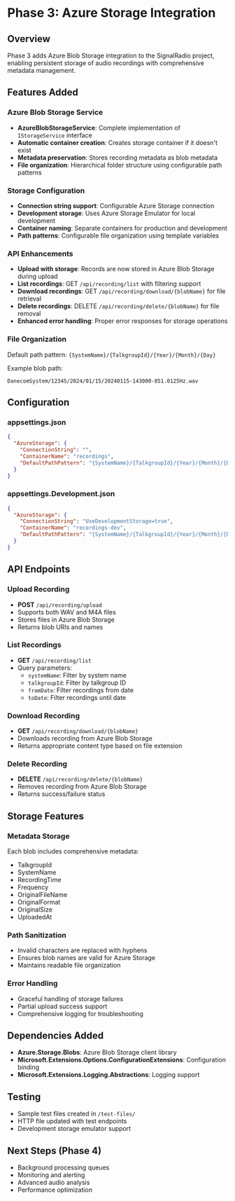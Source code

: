 # Phase 3: Azure Storage Integration

## Overview
Phase 3 adds Azure Blob Storage integration to the SignalRadio project, enabling persistent storage of audio recordings with comprehensive metadata management.

## Features Added

### Azure Blob Storage Service
- **AzureBlobStorageService**: Complete implementation of `IStorageService` interface
- **Automatic container creation**: Creates storage container if it doesn't exist
- **Metadata preservation**: Stores recording metadata as blob metadata
- **File organization**: Hierarchical folder structure using configurable path patterns

### Storage Configuration
- **Connection string support**: Configurable Azure Storage connection
- **Development storage**: Uses Azure Storage Emulator for local development
- **Container naming**: Separate containers for production and development
- **Path patterns**: Configurable file organization using template variables

### API Enhancements
- **Upload with storage**: Records are now stored in Azure Blob Storage during upload
- **List recordings**: GET `/api/recording/list` with filtering support
- **Download recordings**: GET `/api/recording/download/{blobName}` for file retrieval
- **Delete recordings**: DELETE `/api/recording/delete/{blobName}` for file removal
- **Enhanced error handling**: Proper error responses for storage operations

### File Organization
Default path pattern: `{SystemName}/{TalkgroupId}/{Year}/{Month}/{Day}`

Example blob path:
```
DanecomSystem/12345/2024/01/15/20240115-143000-851.0125Hz.wav
```

## Configuration

### appsettings.json
```json
{
  "AzureStorage": {
    "ConnectionString": "",
    "ContainerName": "recordings",
    "DefaultPathPattern": "{SystemName}/{TalkgroupId}/{Year}/{Month}/{Day}"
  }
}
```

### appsettings.Development.json
```json
{
  "AzureStorage": {
    "ConnectionString": "UseDevelopmentStorage=true",
    "ContainerName": "recordings-dev",
    "DefaultPathPattern": "{SystemName}/{TalkgroupId}/{Year}/{Month}/{Day}"
  }
}
```

## API Endpoints

### Upload Recording
- **POST** `/api/recording/upload`
- Supports both WAV and M4A files
- Stores files in Azure Blob Storage
- Returns blob URIs and names

### List Recordings
- **GET** `/api/recording/list`
- Query parameters:
  - `systemName`: Filter by system name
  - `talkgroupId`: Filter by talkgroup ID
  - `fromDate`: Filter recordings from date
  - `toDate`: Filter recordings until date

### Download Recording
- **GET** `/api/recording/download/{blobName}`
- Downloads recording from Azure Blob Storage
- Returns appropriate content type based on file extension

### Delete Recording
- **DELETE** `/api/recording/delete/{blobName}`
- Removes recording from Azure Blob Storage
- Returns success/failure status

## Storage Features

### Metadata Storage
Each blob includes comprehensive metadata:
- TalkgroupId
- SystemName  
- RecordingTime
- Frequency
- OriginalFileName
- OriginalFormat
- OriginalSize
- UploadedAt

### Path Sanitization
- Invalid characters are replaced with hyphens
- Ensures blob names are valid for Azure Storage
- Maintains readable file organization

### Error Handling
- Graceful handling of storage failures
- Partial upload success support
- Comprehensive logging for troubleshooting

## Dependencies Added
- **Azure.Storage.Blobs**: Azure Blob Storage client library
- **Microsoft.Extensions.Options.ConfigurationExtensions**: Configuration binding
- **Microsoft.Extensions.Logging.Abstractions**: Logging support

## Testing
- Sample test files created in `/test-files/`
- HTTP file updated with test endpoints
- Development storage emulator support

## Next Steps (Phase 4)
- Background processing queues
- Monitoring and alerting
- Advanced audio analysis
- Performance optimization
